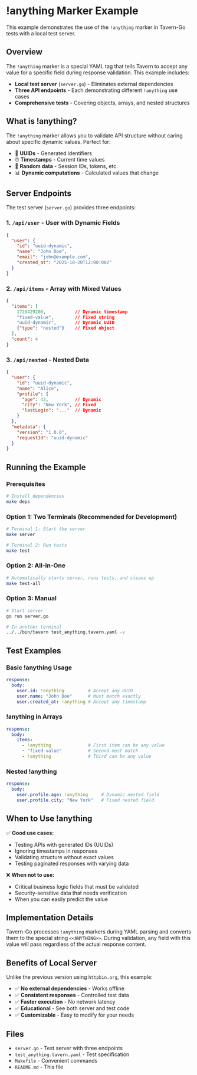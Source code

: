 # !anything Marker Example

This example demonstrates the use of the `!anything` marker in Tavern-Go tests with a local test server.

## Overview

The `!anything` marker is a special YAML tag that tells Tavern to accept any value for a specific field during response validation. This example includes:

- **Local test server** (`server.go`) - Eliminates external dependencies
- **Three API endpoints** - Each demonstrating different `!anything` use cases
- **Comprehensive tests** - Covering objects, arrays, and nested structures

## What is !anything?

The `!anything` marker allows you to validate API structure without caring about specific dynamic values. Perfect for:

- 🔑 **UUIDs** - Generated identifiers
- ⏰ **Timestamps** - Current time values
- 🎲 **Random data** - Session IDs, tokens, etc.
- 📊 **Dynamic computations** - Calculated values that change

## Server Endpoints

The test server (`server.go`) provides three endpoints:

### 1. `/api/user` - User with Dynamic Fields
```json
{
  "user": {
    "id": "uuid-dynamic",
    "name": "John Doe",
    "email": "john@example.com",
    "created_at": "2025-10-20T12:00:00Z"
  }
}
```

### 2. `/api/items` - Array with Mixed Values
```json
{
  "items": [
    1729429200,           // Dynamic timestamp
    "fixed-value",        // Fixed string
    "uuid-dynamic",       // Dynamic UUID
    {"type": "nested"}    // Fixed object
  ],
  "count": 4
}
```

### 3. `/api/nested` - Nested Data
```json
{
  "user": {
    "id": "uuid-dynamic",
    "name": "Alice",
    "profile": {
      "age": 42,          // Dynamic
      "city": "New York", // Fixed
      "lastLogin": "..."  // Dynamic
    }
  },
  "metadata": {
    "version": "1.0.0",
    "requestId": "uuid-dynamic"
  }
}
```

## Running the Example

### Prerequisites
```bash
# Install dependencies
make deps
```

### Option 1: Two Terminals (Recommended for Development)
```bash
# Terminal 1: Start the server
make server

# Terminal 2: Run tests
make test
```

### Option 2: All-in-One
```bash
# Automatically starts server, runs tests, and cleans up
make test-all
```

### Option 3: Manual
```bash
# Start server
go run server.go

# In another terminal
../../bin/tavern test_anything.tavern.yaml -v
```

## Test Examples

### Basic !anything Usage
```yaml
response:
  body:
    user.id: !anything         # Accept any UUID
    user.name: "John Doe"      # Must match exactly
    user.created_at: !anything # Accept any timestamp
```

### !anything in Arrays
```yaml
response:
  body:
    items:
      - !anything              # First item can be any value
      - "fixed-value"          # Second must match
      - !anything              # Third can be any value
```

### Nested !anything
```yaml
response:
  body:
    user.profile.age: !anything     # Dynamic nested field
    user.profile.city: "New York"   # Fixed nested field
```

## When to Use !anything

✅ **Good use cases:**
- Testing APIs with generated IDs (UUIDs)
- Ignoring timestamps in responses
- Validating structure without exact values
- Testing paginated responses with varying data

❌ **When not to use:**
- Critical business logic fields that must be validated
- Security-sensitive data that needs verification
- When you can easily predict the value

## Implementation Details

Tavern-Go processes `!anything` markers during YAML parsing and converts them to the special string `<<ANYTHING>>`. During validation, any field with this value will pass regardless of the actual response content.

## Benefits of Local Server

Unlike the previous version using `httpbin.org`, this example:

- ✅ **No external dependencies** - Works offline
- ✅ **Consistent responses** - Controlled test data
- ✅ **Faster execution** - No network latency
- ✅ **Educational** - See both server and test code
- ✅ **Customizable** - Easy to modify for your needs

## Files

- `server.go` - Test server with three endpoints
- `test_anything.tavern.yaml` - Test specification
- `Makefile` - Convenient commands
- `README.md` - This file
